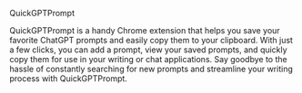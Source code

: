 QuickGPTPrompt 

QuickGPTPrompt is a handy Chrome extension that helps you save your favorite ChatGPT prompts and easily copy them to your clipboard. With just a few clicks, you can add a prompt, view your saved prompts, and quickly copy them for use in your writing or chat applications. Say goodbye to the hassle of constantly searching for new prompts and streamline your writing process with QuickGPTPrompt.